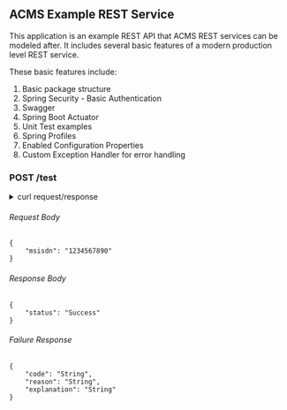ACMS Example REST Service
-

This application is an example REST API that ACMS REST services can be modeled after. It includes several basic features of a modern production level REST service.

These basic features include:
1. Basic package structure
2. Spring Security - Basic Authentication
3. Swagger
4. Spring Boot Actuator
5. Unit Test examples
6. Spring Profiles
7. Enabled Configuration Properties
8. Custom Exception Handler for error handling

### POST /test

<details>
    <summary>curl request/response</summary>
    ###### Curl Request
    ```
    curl -i -X POST \
      http://localhost:8080/test \
      -H 'Accept: */*' \
      -H 'Accept-Encoding: gzip, deflate' \
      -H 'Authorization: Basic dGVzdDp0ZXN0MTAw' \
      -H 'Connection: keep-alive' \
      -H 'Content-Length: 27' \
      -H 'Content-Type: application/json' \
      -H 'Cookie: JSESSIONID=639473E390EE936177B1C7BEDEFFC42F' \
      -H 'Host: localhost:8080' \
      -H 'User-Agent: PostmanRuntime/7.16.3' \
      -d '{
        "msisdn": "1234567890"
    }'
    ```
    ###### Response
    ```
    HTTP/1.1 200
    X-Content-Type-Options: nosniff
    X-XSS-Protection: 1; mode=block
    Cache-Control: no-cache, no-store, max-age=0, must-revalidate
    Pragma: no-cache
    Expires: 0
    X-Frame-Options: DENY
    Content-Type: application/json;charset=UTF-8
    Transfer-Encoding: chunked
    Date: Sun, 15 Sep 2019 08:11:18 GMT
    
    {"status":"Success"}
    ```
</details>


###### Request Body
```
{
    "msisdn": "1234567890"
}
```

###### Response Body
```
{
    "status": "Success"
}
```

###### Failure Response
```
{
    "code": "String",
    "reason": "String",
    "explanation": "String"
}
```